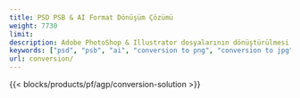 ```yaml
---
title: PSD PSB & AI Format Dönüşüm Çözümü
weight: 7730
limit: 
description: Adobe PhotoShop & Illustrator dosyalarının dönüştürülmesi görüntüleri ve diğer formatlar
keywords: ["psd", "psb", "ai", "conversion to png", "conversion to jpg", "conversion to pdf", "convert to gif", "convert to bmp", "convert to tiff"]
url: conversion/
---
```


{{< blocks/products/pf/agp/conversion-solution >}} 
